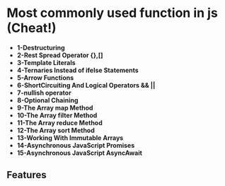 #  Most commonly used function in js (Cheat!)

* **1-Destructuring**
* **2-Rest Spread Operator {},[]**
* **3-Template Literals**
* **4-Ternaries Instead of ifelse Statements**
* **5-Arrow Functions**
* **6-ShortCircuiting And Logical Operators && ||**
* **7-nullish operator**
* **8-Optional Chaining**
* **9-The Array map Method**
* **10-The Array filter Method**
* **11-The Array reduce Method**
* **12-The Array sort Method**
* **13-Working With Immutable Arrays**
* **14-Asynchronous JavaScript Promises**
* **15-Asynchronous JavaScript AsyncAwait**
## Features


